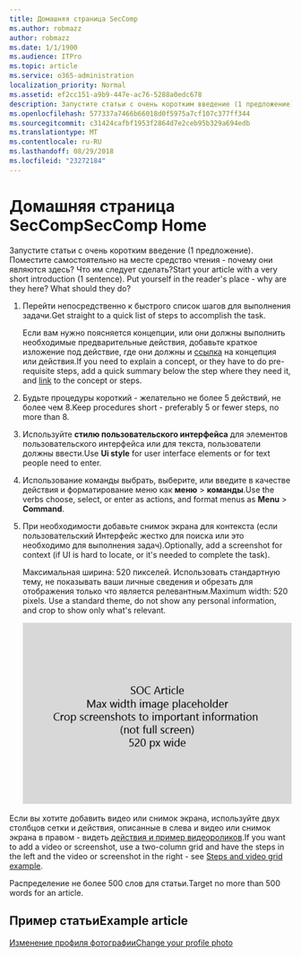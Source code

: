 ```yaml
---
title: Домашняя страница SecComp
ms.author: robmazz
author: robmazz
ms.date: 1/1/1900
ms.audience: ITPro
ms.topic: article
ms.service: o365-administration
localization_priority: Normal
ms.assetid: ef2cc151-a9b9-447e-ac76-5288a0edc678
description: Запустите статьи с очень коротким введение (1 предложение). Поместите самостоятельно на месте средство чтения - почему они являются здесь? Что им следует сделать?
ms.openlocfilehash: 577337a7466b66018d0f5975a7cf107c377ff344
ms.sourcegitcommit: c31424cafbf1953f2864d7e2ceb95b329a694edb
ms.translationtype: MT
ms.contentlocale: ru-RU
ms.lasthandoff: 08/29/2018
ms.locfileid: "23272184"
---
```

# <a name="seccomp-home"></a><span data-ttu-id="1264e-105">Домашняя страница SecComp</span><span class="sxs-lookup"><span data-stu-id="1264e-105">SecComp Home</span></span>

<span data-ttu-id="1264e-p102">Запустите статьи с очень коротким введение (1 предложение). Поместите самостоятельно на месте средство чтения - почему они являются здесь? Что им следует сделать?</span><span class="sxs-lookup"><span data-stu-id="1264e-p102">Start your article with a very short introduction (1 sentence). Put yourself in the reader's place - why are they here? What should they do?</span></span> 
  
1. <span data-ttu-id="1264e-109">Перейти непосредственно к быстрого список шагов для выполнения задачи.</span><span class="sxs-lookup"><span data-stu-id="1264e-109">Get straight to a quick list of steps to accomplish the task.</span></span>
    
    <span data-ttu-id="1264e-110">Если вам нужно поясняется концепции, или они должны выполнить необходимые предварительные действия, добавьте краткое изложение под действие, где они должны и [ссылка](https://support.office.com/article/f37e7984-cf03-4fde-92d3-82970d7e241b.aspx) на концепция или действия.</span><span class="sxs-lookup"><span data-stu-id="1264e-110">If you need to explain a concept, or they have to do pre-requisite steps, add a quick summary below the step where they need it, and [link](https://support.office.com/article/f37e7984-cf03-4fde-92d3-82970d7e241b.aspx) to the concept or steps.</span></span> 
    
2. <span data-ttu-id="1264e-111">Будьте процедуры короткий - желательно не более 5 действий, не более чем 8.</span><span class="sxs-lookup"><span data-stu-id="1264e-111">Keep procedures short - preferably 5 or fewer steps, no more than 8.</span></span>
    
3. <span data-ttu-id="1264e-112">Используйте **стилю пользовательского интерфейса** для элементов пользовательского интерфейса или для текста, пользователи должны ввести.</span><span class="sxs-lookup"><span data-stu-id="1264e-112">Use **Ui style** for user interface elements or for text people need to enter.</span></span> 
    
4. <span data-ttu-id="1264e-113">Использование команды выбрать, выберите, или введите в качестве действия и форматирование меню как **меню** \> **команды**.</span><span class="sxs-lookup"><span data-stu-id="1264e-113">Use the verbs choose, select, or enter as actions, and format menus as **Menu** \> **Command**.</span></span>
    
5. <span data-ttu-id="1264e-114">При необходимости добавьте снимок экрана для контекста (если пользовательский Интерфейс жестко для поиска или это необходимо для выполнения задач).</span><span class="sxs-lookup"><span data-stu-id="1264e-114">Optionally, add a screenshot for context (if UI is hard to locate, or it's needed to complete the task).</span></span>
    
    <span data-ttu-id="1264e-p103">Максимальная ширина: 520 пикселей. Использовать стандартную тему, не показывать ваши личные сведения и обрезать для отображения только что является релевантным.</span><span class="sxs-lookup"><span data-stu-id="1264e-p103">Maximum width: 520 pixels. Use a standard theme, do not show any personal information, and crop to show only what's relevant.</span></span> 
    
    ![Заполнитель - Максимальная ширина для SOC статье Картинка — это 520 пикселей](media/7d43d3be-8658-4a5b-aa15-ed62a47a2b24.png)
  
<span data-ttu-id="1264e-118">Если вы хотите добавить видео или снимок экрана, используйте двух столбцов сетки и действия, описанные в слева и видео или снимок экрана в правом - видеть [действия и пример видеороликов](https://support.office.com/article/14ce8e82-efa0-47f5-bb84-94f078db3dae.aspx).</span><span class="sxs-lookup"><span data-stu-id="1264e-118">If you want to add a video or screenshot, use a two-column grid and have the steps in the left and the video or screenshot in the right - see [Steps and video grid example](https://support.office.com/article/14ce8e82-efa0-47f5-bb84-94f078db3dae.aspx).</span></span> 
  
<span data-ttu-id="1264e-119">Распределение не более 500 слов для статьи.</span><span class="sxs-lookup"><span data-stu-id="1264e-119">Target no more than 500 words for an article.</span></span>
  
## <a name="example-article"></a><span data-ttu-id="1264e-120">Пример статьи</span><span class="sxs-lookup"><span data-stu-id="1264e-120">Example article</span></span>

[<span data-ttu-id="1264e-121">Изменение профиля фотографии</span><span class="sxs-lookup"><span data-stu-id="1264e-121">Change your profile photo</span></span>](https://support.office.com/article/555376e0-1fca-49ba-8434-307a0525c767)
  

